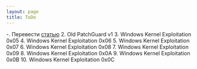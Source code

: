 ```yaml
---
layout: page
title: ToDo
---
```


-. Перевести [статью](https://media.blackhat.com/bh-dc-11/Mandt/BlackHat_DC_2011_Mandt_kernelpool-wp.pdf)
2. Old PatchGuard v1
3. Windows Kernel Exploitation 0x05
4. Windows Kernel Exploitation 0x06
5. Windows Kernel Exploitation 0x07
6. Windows Kernel Exploitation 0x08
7. Windows Kernel Exploitation 0x09
8. Windows Kernel Exploitation 0x0A
9. Windows Kernel Exploitation 0x0B
10. Windows Kernel Exploitation 0x0C

